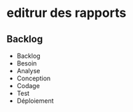 # editrur des rapports

## Backlog
- Backlog
- Besoin
- Analyse
- Conception
- Codage
- Test
- Déploiement